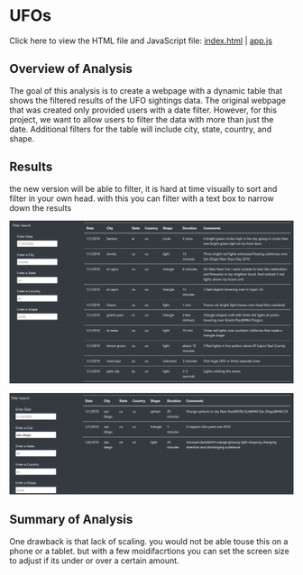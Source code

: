 # UFOs
Click here to view the HTML file and JavaScript file: [index.html](https://github.com/jondavid14/UFO/blob/main/index.html) | [app.js](https://github.com/jondavid14/UFO/blob/main/static/js/app.js)

## Overview of Analysis
The goal of this analysis is to create a webpage with a dynamic table that shows the filtered results of the UFO sightings data. The original webpage that was created only provided users with a date filter. However, for this project, we want to allow users to filter the data with more than just the date. Additional filters for the table will include city, state, country, and shape.

## Results
the new version will be able to filter, it is hard at time visually to sort and filter in your own head. with this you can filter with a text box to narrow down the results


![unfiltered_table](https://github.com/jondavid14/UFO/blob/main/resources/unfiltered_table.PNG)

![filtered_table](https://github.com/jondavid14/UFO/blob/main/resources/filtered_table.PNG)

## Summary of Analysis
One drawback is that lack of scaling. you would not be able touse this on a phone or a tablet. but with a few moidifacrtions you can set the screen size to adjust if its under or over a certain amount.


